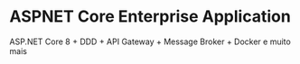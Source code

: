 # ASPNET Core Enterprise Application
ASP.NET Core 8 + DDD + API Gateway + Message Broker + Docker e muito mais 
